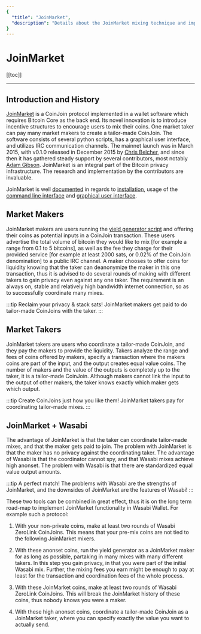 ```yaml
---
{
  "title": "JoinMarket",
  "description": "Details about the JoinMarket mixing technique and implementation. This is the Wasabi documentation, an archive of knowledge about the open-source, non-custodial and privacy-focused Bitcoin wallet for desktop."
}
---
```


# JoinMarket

[[toc]]

---

## Introduction and History

[JoinMarket](https://github.com/JoinMarket-Org/joinmarket-clientserver) is a CoinJoin protocol implemented in a wallet software which requires Bitcoin Core as the back end.
Its novel innovation is to introduce incentive structures to encourage users to mix their coins.
One market taker can pay many market makers to create a tailor-made CoinJoin.
The software consists of several python scripts, has a graphical user interface, and utilizes IRC communication channels.
The mainnet launch was in March 2015, with v0.1.0 released in December 2015 by [Chris Belcher](https://github.com/chris-belcher), and since then it has gathered steady support by several contributors, most notably [Adam Gibson](https://github.com/AdamISZ).
JoinMarket is an integral part of the Bitcoin privacy infrastructure.
The research and implementation by the contributors are invaluable.

JoinMarket is well [documented](https://github.com/JoinMarket-Org/joinmarket-clientserver/tree/master/docs) in regards to [installation](https://github.com/JoinMarket-Org/joinmarket-clientserver/blob/master/docs/INSTALL.md), usage of the [command line interface](https://github.com/JoinMarket-Org/joinmarket-clientserver/blob/master/docs/USAGE.md) and [graphical user interface](https://github.com/JoinMarket-Org/joinmarket-clientserver/blob/master/docs/JOINMARKET-QT-GUIDE.md).

## Market Makers

JoinMarket makers are users running the [yield generator script](https://github.com/JoinMarket-Org/joinmarket-clientserver/blob/master/docs/YIELDGENERATOR.md) and offering their coins as potential inputs in a CoinJoin transaction.
These users advertise the total volume of bitcoin they would like to mix [for example a range from 0.1 to 5 bitcoins], as well as the fee they charge for their provided service [for example at least 2000 sats, or 0.02% of the CoinJoin denomination] to a public IRC channel.
A maker chooses to offer coins for liquidity knowing that the taker can deanonymize the maker in this one transaction, thus it is advised to do several rounds of making with different takers to gain privacy even against any one taker.
The requirement is an always on, stable and relatively high bandwidth internet connection, so as to successfully coordinate many mixes.

:::tip Reclaim your privacy & stack sats!
JoinMarket makers get paid to do tailor-made CoinJoins with the taker.
:::

## Market Takers

JoinMarket takers are users who coordinate a tailor-made CoinJoin, and they pay the makers to provide the liquidity.
Takers analyze the range and fees of coins offered by makers, specify a transaction where the makers coins are part of the input, and the output creates equal value coins.
The number of makers and the value of the outputs is completely up to the taker, it is a tailor-made CoinJoin.
Although makers cannot link the input to the output of other makers, the taker knows exactly which maker gets which output.

:::tip Create CoinJoins just how you like them!
JoinMarket takers pay for coordinating tailor-made mixes.
:::

## JoinMarket + Wasabi

The advantage of JoinMarket is that the taker can coordinate tailor-made mixes, and that the maker gets paid to join.
The problem with JoinMarket is that the maker has no privacy against the coordinating taker.
The advantage of Wasabi is that the coordinator cannot spy, and that Wasabi mixes achieve high anonset.
The problem with Wasabi is that there are standardized equal value output amounts.

:::tip A perfect match!
The problems with Wasabi are the strengths of JoinMarket, and the downsides of JoinMarket are the features of Wasabi!
:::

These two tools can be combined in great effect, thus it is on the long term road-map to implement JoinMarket functionality in Wasabi Wallet.
For example such a protocol:

1. With your non-private coins, make at least two rounds of Wasabi ZeroLink CoinJoins.
This means that your pre-mix coins are not tied to the following JoinMarket mixers.

2. With these anonset coins, run the yield generator as a JoinMarket maker for as long as possible, partaking in many mixes with many different takers.
In this step you gain privacy, in that you were part of the initial Wasabi mix.
Further, the mixing fees you earn might be enough to pay at least for the transaction and coordination fees of the whole process.

3. With these JoinMarket coins, make at least two rounds of Wasabi ZeroLink CoinJoins.
This will break the JoinMarket history of these coins, thus nobody knows you were a maker.

4. With these high anonset coins, coordinate a tailor-made CoinJoin as a JoinMarket taker, where you can specify exactly the value you want to actually send.
